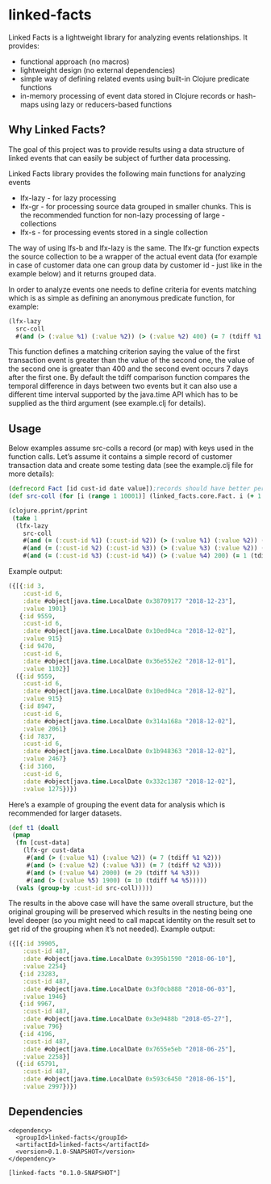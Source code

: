 # linked-facts

Linked Facts is a lightweight library for analyzing events relationships. It provides:
- functional approach (no macros)
- lightweight design (no external dependencies)
- simple way of defining related events using built-in Clojure predicate functions 
- in-memory processing of event data stored in Clojure records or hash-maps using lazy or reducers-based functions

## Why Linked Facts?

The goal of this project was to provide results using a data structure of linked events that can easily be subject of further data processing.

Linked Facts library provides the following main functions for analyzing events
- lfx-lazy - for lazy processing
- lfx-gr - for processing source data grouped in smaller chunks. This is the recommended function for non-lazy processing of large - collections
- lfx-s - for processing events stored in a single collection

The way of using lfs-b and lfx-lazy is the same. The lfx-gr function expects the source collection to be a wrapper of the actual event data (for example in case of customer data one can group data by customer id - just like in the example below) and it returns grouped data.

In order to analyze events one needs to define criteria for events matching which is as simple as defining an anonymous predicate function, for example:

```clojure
(lfx-lazy
  src-coll
  #(and (> (:value %1) (:value %2)) (> (:value %2) 400) (= 7 (tdiff %1 %2)))
```

This function defines a matching criterion saying the value of the first transaction event is greater than the value of the second one, the value of the second one is greater than 400 and  the second event occurs 7 days after the first one. By default the tdiff comparison function compares the temporal difference in days between two events but it can also use a different time interval supported by the java.time API which has to be supplied as the third argument (see example.clj for details).

## Usage

Below examples assume src-colls a record (or map) with keys used in the function calls. Let’s assume it contains a simple record of customer transaction data and create some testing data (see the example.clj file for more details):

```clojure
(defrecord Fact [id cust-id date value]);records should have better performance than ordinary maps
(def src-coll (for [i (range 1 10001)] (linked_facts.core.Fact. i (+ 1 (rand-int 10)) (java.time.LocalDate/of 2018 (+ 1 (rand-int 12)) (+ 1 (rand-int 27))) (rand-int 3000))))

(clojure.pprint/pprint 
 (take 1
  (lfx-lazy
    src-coll
    #(and (= (:cust-id %1) (:cust-id %2)) (> (:value %1) (:value %2)) (> (:value %1) 400) (= 21 (tdiff %1 %2)))
    #(and (= (:cust-id %2) (:cust-id %3)) (> (:value %3) (:value %2)) (= 1 (tdiff %2 %3)))
    #(and (= (:cust-id %3) (:cust-id %4)) (> (:value %4) 200) (= 1 (tdiff %4 %3))))))
```

Example output:

```clojure
({[{:id 3,
    :cust-id 6,
    :date #object[java.time.LocalDate 0x38709177 "2018-12-23"],
    :value 1901}
   {:id 9559,
    :cust-id 6,
    :date #object[java.time.LocalDate 0x10ed04ca "2018-12-02"],
    :value 915}
   {:id 9470,
    :cust-id 6,
    :date #object[java.time.LocalDate 0x36e552e2 "2018-12-01"],
    :value 1102}]
  ({:id 9559,
    :cust-id 6,
    :date #object[java.time.LocalDate 0x10ed04ca "2018-12-02"],
    :value 915}
   {:id 8947,
    :cust-id 6,
    :date #object[java.time.LocalDate 0x314a168a "2018-12-02"],
    :value 2061}
   {:id 7837,
    :cust-id 6,
    :date #object[java.time.LocalDate 0x1b948363 "2018-12-02"],
    :value 2467}
   {:id 3160,
    :cust-id 6,
    :date #object[java.time.LocalDate 0x332c1387 "2018-12-02"],
    :value 1275})})
```

Here’s a example of grouping the event data for analysis which is recommended for larger datasets.

```clojure
(def t1 (doall
 (pmap
  (fn [cust-data]
    (lfx-gr cust-data
     #(and (> (:value %1) (:value %2)) (= 7 (tdiff %1 %2)))
     #(and (> (:value %2) (:value %3)) (= 7 (tdiff %2 %3)))
     #(and (> (:value %4) 2000) (= 29 (tdiff %4 %3)))
     #(and (> (:value %5) 1900) (= 10 (tdiff %4 %5)))))
  (vals (group-by :cust-id src-coll)))))
```

The results in the above case will have the same overall structure, but the original grouping will be preserved which results in the nesting being one level deeper (so you might need to call mapcat identity on the result set to get rid of the grouping when it’s not needed). Example output:

```clojure
({[{:id 39905,
    :cust-id 487,
    :date #object[java.time.LocalDate 0x395b1590 "2018-06-10"],
    :value 2254}
   {:id 23283,
    :cust-id 487,
    :date #object[java.time.LocalDate 0x3f0cb888 "2018-06-03"],
    :value 1946}
   {:id 9967,
    :cust-id 487,
    :date #object[java.time.LocalDate 0x3e9488b "2018-05-27"],
    :value 796}
   {:id 4196,
    :cust-id 487,
    :date #object[java.time.LocalDate 0x7655e5eb "2018-06-25"],
    :value 2258}]
  ({:id 65791,
    :cust-id 487,
    :date #object[java.time.LocalDate 0x593c6450 "2018-06-15"],
    :value 2997})})
```

## Dependencies

```
<dependency>
  <groupId>linked-facts</groupId>
  <artifactId>linked-facts</artifactId>
  <version>0.1.0-SNAPSHOT</version>
</dependency>
```

```
[linked-facts "0.1.0-SNAPSHOT"]
```
